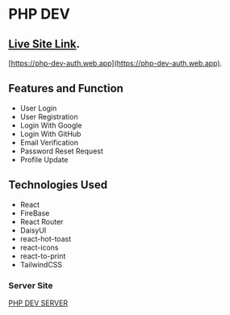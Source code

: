 # PHP DEV

## [Live Site Link](https://php-dev-auth.web.app).
[https://php-dev-auth.web.app](https://php-dev-auth.web.app).

## Features and Function

* User Login
* User Registration
* Login With Google
* Login With GitHub
* Email Verification
* Password Reset Request
* Profile Update

## Technologies Used

* React
* FireBase
* React Router
* DaisyUI
* react-hot-toast
* react-icons
* react-to-print
* TailwindCSS

### Server Site

[PHP DEV SERVER](https://php-dev-learning-platform-server-side.vercel.app/)